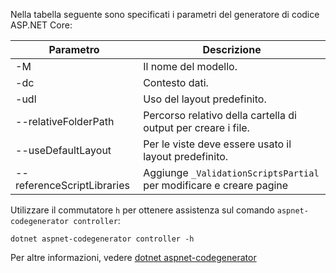 Nella tabella seguente sono specificati i parametri del generatore di codice ASP.NET Core:

| Parametro               | Descrizione|
| ----------------- | ------------ |
| -M  | Il nome del modello. |
| -dc  | Contesto dati. |
| -udl | Uso del layout predefinito. |
| --relativeFolderPath | Percorso relativo della cartella di output per creare i file. |
| --useDefaultLayout | Per le viste deve essere usato il layout predefinito. |
| --referenceScriptLibraries | Aggiunge `_ValidationScriptsPartial` per modificare e creare pagine |

Utilizzare il commutatore `h` per ottenere assistenza sul comando `aspnet-codegenerator controller`:

```dotnetcli
dotnet aspnet-codegenerator controller -h
```

Per altre informazioni, vedere [dotnet aspnet-codegenerator](xref:fundamentals/tools/dotnet-aspnet-codegenerator)
